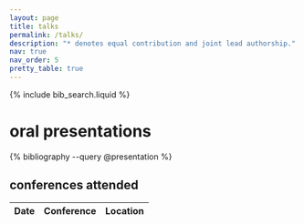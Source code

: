 ```yaml
---
layout: page
title: talks
permalink: /talks/
description: "* denotes equal contribution and joint lead authorship."
nav: true
nav_order: 5
pretty_table: true
---
```


<!-- Bibsearch Feature -->
{% include bib_search.liquid %}

<div class="publications">
    
<h1>oral presentations</h1>
{% bibliography --query @presentation %}
</div>

<h2>conferences attended</h2>

<div class="conferences">

<div class="table-responsive table-borderless">
<table class="table-borderless" id="table" data-toggle="table" data-url="{{ 'assets/json/table_data.json' | relative_url }}">
  <thead>
    <tr>
      <th data-field="date">Date</th>
      <th data-field="conference">Conference</th>
      <th data-field="location">Location</th>
    </tr>
  </thead>
</table>
</div>

